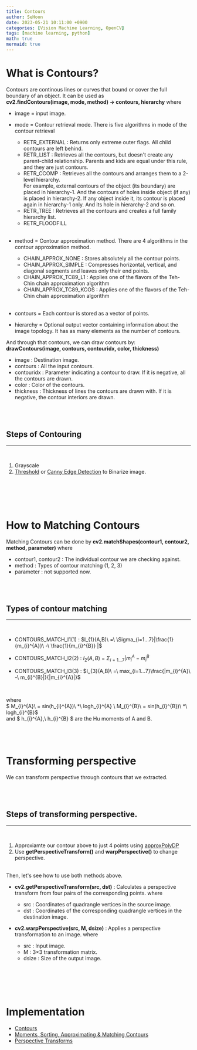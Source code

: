 ```yaml
---
title: Contours
author: SeHoon
date: 2023-05-21 10:11:00 +0900
categories: [Vision Machine Learning, OpenCV]
tags: [machine learning, python]
math: true
mermaid: true
---
```


# What is Contours?
Contours are continous lines or curves that bound or cover the full boundary of an object. It can be used as<br>
**cv2.findContours(image, mode, method) -> contours, hierarchy** where<br>
+ image = input image.
+ mode = Contour retrieval mode. There is five algorithms in mode of the contour retrieval
    + RETR_EXTERNAL : Returns only extreme outer flags. All child contours are left behind.
    + RETR_LIST : Retrieves all the contours, but doesn't create any parent-child relationship. Parents and kids are equal under this rule, and they are just contours.
    + RETR_CCOMP : Retrieves all the contours and arranges them to a 2-level hierarchy. <br>
    For example, external contours of the object (its boundary) are placed in hierarchy-1. And the contours of holes inside object (if any) is placed in hierarchy-2. If any object inside it, its contour is placed again in hierarchy-1 only. And its hole in hierarchy-2 and so on.
    + RETR_TREE : Retrieves all the contours and creates a full family hierarchy list.
    + RETR_FLOODFILL
    <br><br>

+ method = Contour approximation method. There are 4 algorithms in the contour approximation method.
    + CHAIN_APPROX_NONE : Stores absolutely all the contour points.
    + CHAIN_APPROX_SIMPLE : Compresses horizontal, vertical, and diagonal segments and leaves only their end points.
    + CHAIN_APPROX_TC89_L1 : Applies one of the flavors of the Teh-Chin chain approximation algorithm 
    + CHAIN_APPROX_TC89_KCOS : Applies one of the flavors of the Teh-Chin chain approximation algorithm
    <br><br>
+ contours = Each contour is stored as a vector of points.
+ hierarchy = Optional output vector containing information about the image topology. It has as many elements as the number of contours.


And through that contours, we can draw contours by:<br>
**drawContours(image, contours, contouridx, color, thickness)**
+ image : Destination image.
+ contours : All the input contours.
+ contouridx : Parameter indicating a contour to draw. If it is negative, all the contours are drawn.
+ color : 	Color of the contours.
+ thickness : Thickness of lines the contours are drawn with. If it is negative, the contour interiors are drawn.
<br><br><br><br>

## Steps of Contouring
---
<br>

1. Grayscale
2. [Threshold](https://csh970605.github.io/posts/Thresholding/) or [Canny Edge Detection](https://csh970605.github.io/posts/Edge_Detecting/) to Binarize image.

<br><br><br><br>

# How to Matching Contours
Matching Contours can be done by
**cv2.matchShapes(contour1, contour2, method, parameter)** where
+ contour1, contour2 : The individual contour we are checking against.
+ method : Types of contour matching (1, 2, 3)
+ parameter : not supported now.
<br><br><br><br>

## Types of contour matching
---
<br>

+ CONTOURS_MATCH_I1(1) : $I_{1}(A,B)\ =\ \Sigma_{i=1...7}|\frac{1}{m_{i}^{A}}\ -\ \frac{1}{m_{i}^{B}} |$

+ CONTOURS_MATCH_I2(2) : $I_{2}(A,B)\ =\ \Sigma_{i=1...7}|m_{i}^{A}\ -\ m_{i}^{B}$

+ CONTOURS_MATCH_I3(3) : $I_{3}(A,B)\ =\ max_{i=1...7}\frac{|m_{i}^{A}\ -\ m_{i}^{B}|}{|m_{i}^{A}|}$

<br>

where <br>
$ M_{i}^{A}\ = sin(h_{i}^{A})\ *\ logh_{i}^{A} \\ M_{i}^{B}\ = sin(h_{i}^{B})\ *\ logh_{i}^{B}$
<br>
and $ h_{i}^{A},\ h_{i}^{B} $ are the Hu moments of A and B.
<br><br><br><br>

# Transforming perspective

We can transform perspective through contours that we extracted.
<br><br><br><br>

## Steps of transforming perspective.
---
<br>

1. Approxiamte our contour above to just 4 points using [approxPolyDP](https://csh970605.github.io/posts/AC_VH/)
2. Use **getPerspectiveTransform()** and **warpPerspective()** to change perspective.
<br><br>

Then, let's see how to use both methods above.
+ **cv2.getPerspectiveTransform(src, dst)** : Calculates a perspective transform from four pairs of the corresponding points. where<br>
    + src : Coordinates of quadrangle vertices in the source image.
    + dst : Coordinates of the corresponding quadrangle vertices in the destination image.

+ **cv2.warpPerspective(src, M, dsize)** : Applies a perspective transformation to an image. where<br>
    + src : Input image.
    + M : 3×3 transformation matrix.
    + dsize : Size of the output image.

<br><br><br><br>


# Implementation

+ [Contours](https://github.com/csh970605/Modern_Computer_Vision/blob/main/OpenCV/11.%20Contours%20-%20Drawing%2C%20Hierarchy%20and%20Modes.ipynb)<br>
+ [Moments, Sorting, Approximating & Matching Contours](https://github.com/csh970605/Modern_Computer_Vision/blob/main/OpenCV/12.%20Moments%2C%20Sorting%2C%20Approximating%20and%20Matching%20Contours.ipynb)<br>
+ [Perspective Transforms](https://github.com/csh970605/Modern_Computer_Vision/blob/main/OpenCV/18.%20Perspective%20Transforms.ipynb)<br>